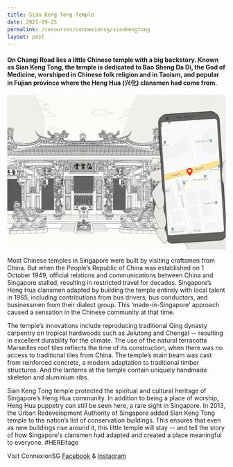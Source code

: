 ```yaml
---
title: Sian Keng Tong Temple
date: 2021-09-25
permalink: /resources/connexionsg/siankengtong
layout: post
---
```

#### On Changi Road lies a little Chinese temple with a big backstory. Known as Sian Keng Tong, the temple is dedicated to Bao Sheng Da Di, the God of Medicine, worshiped in Chinese folk religion and in Taoism, and popular in Fujian province where the Heng Hua (兴化) clansmen had come from.

![Alt text for image on Isomer site](/images/siankengtong.jpg)

Most Chinese temples in Singapore were built by visiting craftsmen from China. But when the People’s Republic of China was established on 1 October 1949, official relations and communications between China and Singapore stalled, resulting in restricted travel for decades. Singapore’s Heng Hua clansmen adapted by building the temple entirely with local talent in 1965, including contributions from bus drivers, bus conductors, and businessmen from their dialect group. This ‘made-in-Singapore’ approach caused a sensation in the Chinese community at that time.

The temple’s innovations include reproducing traditional Qing dynasty carpentry on tropical hardwoods such as Jelutong and Chengal -- resulting in excellent durability for the climate. The use of the natural terracotta Marseilles roof tiles reflects the time of its construction, when there was no access to traditional tiles from China. The temple’s main beam was cast from reinforced concrete, a modern adaptation to traditional timber structures. And the lanterns at the temple contain uniquely handmade skeleton and aluminium ribs.

Sian Keng Tong temple protected the spiritual and cultural heritage of Singapore’s Heng Hua community. In addition to being a place of worship, Heng Hua puppetry can still be seen here, a rare sight in Singapore. In 2013, the Urban Redevelopment Authority of Singapore added Sian Keng Tong temple to the nation’s list of conservation buildings. This ensures that even as new buildings rise around it, this little temple will stay -- and tell the story of how Singapore's clansmen had adapted and created a place meaningful to everyone. #HEREitage

Visit ConnexionSG [Facebook](https://www.facebook.com/ConnexionSG) & [Instagram](https://www.instagram.com/connexionsg/)